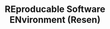 ---
REproducable Software ENvironment (Resen): REproducable Software ENvironment (Resen)
description: Tackles the problem of reproducible research code. It helps users create
  portable "buckets" containing the development environment, analysis code, and data
  (using Docker & JupyterLab). Resen comes pre-installed with community-developed
  software.
poc: Asti Bhatt
shortname: resen
timestamp: Fri, 11 Feb 2022 13:53:01 GMT
title: '

  REproducable Software ENvironment (Resen)'
type: access tool
uuid: 7e51b674-5ea3-4b37-ba93-92898d093afd
website_link: https://ingeo.datatransport.org/home/resen
---